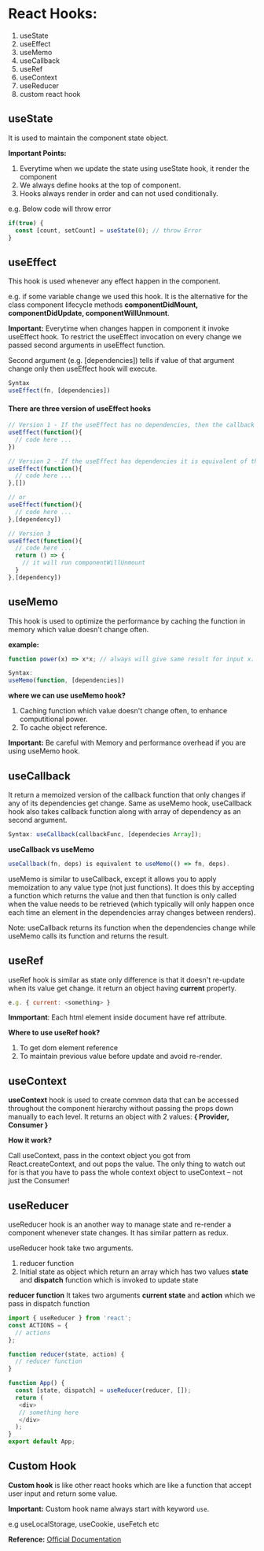 # React Hooks:
1. useState
2. useEffect
3. useMemo
4. useCallback
5. useRef
6. useContext
7. useReducer
8. custom react hook


## useState
It is used to maintain the component state object.

**Important Points:**
  1. Everytime when we update the state using useState hook, it render the component
  2.  We always define hooks at the top of component.
  3. Hooks always render in order and can not used conditionally.
  
  e.g. Below code will throw error

```js
if(true) {
  const [count, setCount] = useState(0); // throw Error
}
```

## useEffect
This hook is used whenever any effect happen in the component. 

e.g. if some variable change we used this hook.
It is the alternative for the class component lifecycle methods **componentDidMount, componentDidUpdate, componentWillUnmount**.

**Important:**
Everytime when changes happen in component it invoke useEffect hook. To restrict the useEffect invocation on every change 
we passed second arguments in useEffect function.

Second argument (e.g. [dependencies]) tells if value of that argument change only then useEffect hook will execute.

```js
Syntax
useEffect(fn, [dependencies])
```

#### There are three version of useEffect hooks

```js
// Version 1 - If the useEffect has no dependencies, then the callback function constantly executes whenever the component updates
useEffect(function(){
  // code here ...
})

// Version 2 - If the useEffect has dependencies it is equivalent of the componentDidUpdate
useEffect(function(){
  // code here ...
},[])

// or 
useEffect(function(){
  // code here ...
},[dependency])

// Version 3
useEffect(function(){
  // code here ...
  return () => {
    // it will run componentWillUnmount
  }
},[dependency])

```

## useMemo
This hook is used to optimize the performance by caching the function in memory which value doesn't change often.

**example:** 
```js
function power(x) => x*x; // always will give same result for input x.

Syntax: 
useMemo(function, [dependencies])
```
**where we can use useMemo hook?**
  1. Caching function which value doesn't change often, to enhance computitional power.
  2. To cache object reference.

**Important:** 
Be careful with Memory and performance overhead if you are using useMemo hook.


## useCallback
It return a memoized version of the callback function that only changes if any of its dependencies get change.
Same as useMemo hook, useCallback hook also takes callback function along with array of dependency as an second argument.

```js
Syntax: useCallback(callbackFunc, [dependecies Array]);
```

**useCallback vs useMemo**

```js
useCallback(fn, deps) is equivalent to useMemo(() => fn, deps).
```
useMemo is similar to useCallback, except it allows you to apply memoization to any value type (not just functions).
It does this by accepting a function which returns the value and then that function is only called when the value
needs to be retrieved (which typically will only happen once each time an
element in the dependencies array changes between renders).

Note: useCallback returns its function when the dependencies change while useMemo calls its function and returns the result.

## useRef
useRef hook is similar as state only difference is that it doesn't re-update when its value get change.
it return an object having **current** property.

```js
e.g. { current: <something> }
```
**Immportant**: 
Each html element inside document have ref attribute.

**Where to use useRef hook?** 
  1. To get dom element reference
  2. To maintain previous value before update and avoid re-render.

## useContext
**useContext** hook is used to create common data that can be accessed throughout the component hierarchy without passing the props down manually to each level.
It returns an object with 2 values: **{ Provider, Consumer }**

**How it work?**

Call useContext, pass in the context object you got from React.createContext, and out pops the value.
The only thing to watch out for is that you have to pass the whole context object to useContext – not just the Consumer!

## useReducer

useReducer hook is an another way to manage state and re-render a component whenever state changes.
It has similar pattern as redux.

useReducer hook take two arguments.
  1. reducer function
  2. Initial state as object which return an array which has two values **state** and **dispatch** function which is invoked to update state

**reducer function**
It takes two arguments **current state** and **action** which we pass in dispatch function


```js
import { useReducer } from 'react';
const ACTIONS = {
  // actions
};

function reducer(state, action) {
  // reducer function
}

function App() {
  const [state, dispatch] = useReducer(reducer, []);
  return (
   <div>
   // something here
   </div>
  );
}
export default App;
```

## Custom Hook
**Custom hook** is like other react hooks which are like a function that accept user input and return some value.

**Important:**
Custom hook name always start with keyword `use`. 

e.g useLocalStorage, useCookie, useFetch etc





**Reference:**
[Official Documentation](https://reactjs.org/docs/hooks-intro.html)
